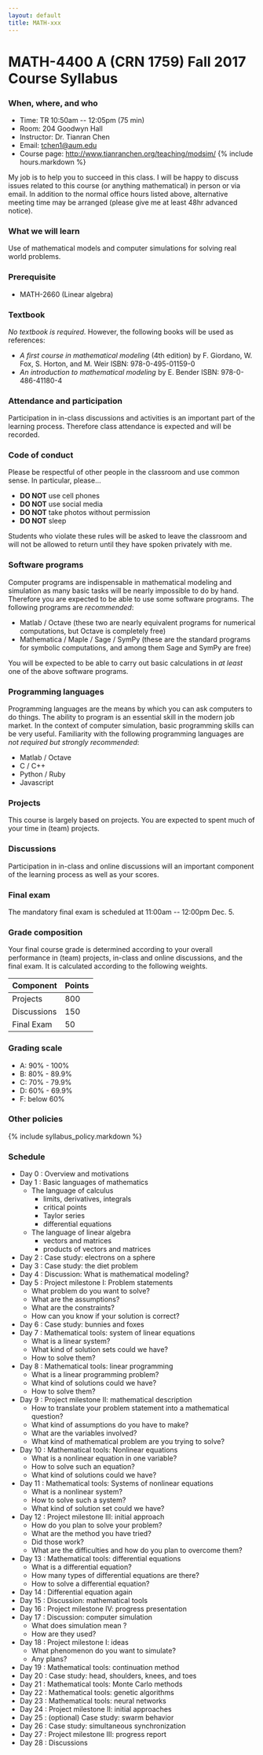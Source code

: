 ```yaml
---
layout: default
title: MATH-xxx
---
```


# MATH-4400 A (CRN 1759) Fall 2017 Course Syllabus

### When, where, and who

* Time: TR 10:50am -- 12:05pm (75 min)
* Room: 204 Goodwyn Hall
* Instructor: Dr. Tianran Chen
* Email: <tchen1@aum.edu>
* Course page: <http://www.tianranchen.org/teaching/modsim/>
{% include hours.markdown %}

My job is to help you to succeed in this class.
I will be happy to discuss issues related to this course
(or anything mathematical) in person or via email.
In addition to the normal office hours listed above,
alternative meeting time may be arranged
(please give me at least 48hr advanced notice).

### What we will learn

Use of mathematical models and computer simulations for solving real world problems.

### Prerequisite

* MATH-2660 (Linear algebra)

### Textbook

_No textbook is required._ However, the following books will be used as references:

- _A first course in mathematical modeling_ (4th edition)
  by F. Giordano, W. Fox, S. Horton, and M. Weir
  ISBN: 978-0-495-01159-0
- _An introduction to mathematical modeling_
  by E. Bender
  ISBN: 978-0-486-41180-4

### Attendance and participation

Participation in in-class discussions and activities is an important part
of the learning process.
Therefore class attendance is expected and will be recorded.

### Code of conduct

Please be respectful of other people in the classroom and use common sense.
In particular, please...

* __DO NOT__ use cell phones
* __DO NOT__ use social media
* __DO NOT__ take photos without permission
* __DO NOT__ sleep

Students who violate these rules will be asked to leave the classroom
and will not be allowed to return until they have spoken privately with me.

### Software programs

Computer programs are indispensable in mathematical modeling and simulation
as many basic tasks will be nearly impossible to do by hand.
Therefore you are expected to be able to use some software programs.
The following programs are _recommended_:

- Matlab / Octave
  (these two are nearly equivalent programs for numerical computations,
  but Octave is completely free)
- Mathematica / Maple / Sage / SymPy
  (these are the standard programs for symbolic computations, and among them
  Sage and SymPy are free)

You will be expected to be able to carry out basic calculations in
_at least_ one of the above software programs.

### Programming languages

Programming languages are the means by which you can ask computers to do things.
The ability to program is an essential skill in the modern job market.
In the context of computer simulation, basic programming skills can be very useful.
Familiarity with the following programming languages are
_not required but strongly recommended_:

- Matlab / Octave
- C / C++
- Python / Ruby
- Javascript

### Projects
This course is largely based on projects.
You are expected to spent much of your time in (team) projects.

### Discussions
Participation in in-class and online discussions will an important component
of the learning process as well as your scores.

### Final exam
The mandatory final exam is scheduled at 11:00am -- 12:00pm Dec. 5.

### Grade composition
Your final course grade is determined according to your overall performance in
(team) projects, in-class and online discussions, and the final exam.
It is calculated according to the following weights.

| Component        | Points |
|------------------|--------|
| Projects         |  800   |
| Discussions      |  150   |
| Final Exam       |   50   |

### Grading scale

* A: 90% - 100%
* B: 80% - 89.9%
* C: 70% - 79.9%
* D: 60% - 69.9%
* F: below 60%

### Other policies

{% include syllabus_policy.markdown %}

### Schedule

* Day 0 : Overview and motivations
* Day 1 : Basic languages of mathematics
    - The language of calculus
        * limits, derivatives, integrals
        * critical points
        * Taylor series
        * differential equations
    - The language of linear algebra
        * vectors and matrices
        * products of vectors and matrices
* Day 2 : Case study: electrons on a sphere
* Day 3 : Case study: the diet problem
* Day 4 : Discussion: What is mathematical modeling?
* Day 5 : Project milestone I: Problem statements
    - What problem do you want to solve?
    - What are the assumptions?
    - What are the constraints?
    - How can you know if your solution is correct?
* Day 6 : Case study: bunnies and foxes
* Day 7  : Mathematical tools: system of linear equations
    - What is a linear system?
    - What kind of solution sets could we have?
    - How to solve them?
* Day 8  : Mathematical tools: linear programming
    - What is a linear programming problem?
    - What kind of solutions could we have?
    - How to solve them?
* Day 9  : Project milestone II: mathematical description
    - How to translate your problem statement into a mathematical question?
    - What kind of assumptions do you have to make?
    - What are the variables involved?
    - What kind of mathematical problem are you trying to solve?
* Day 10 : Mathematical tools: Nonlinear equations
    - What is a nonlinear equation in one variable?
    - How to solve such an equation?
    - What kind of solutions could we have?
* Day 11 : Mathematical tools: Systems of nonlinear equations
    - What is a nonlinear system?
    - How to solve such a system?
    - What kind of solution set could we have?
* Day 12 : Project milestone III: initial approach
    - How do you plan to solve your problem?
    - What are the method you have tried?
    - Did those work?
    - What are the difficulties and how do you plan to overcome them?
* Day 13 : Mathematical tools: differential equations
    - What is a differential equation?
    - How many types of differential equations are there?
    - How to solve a differential equation?
* Day 14 : Differential equation again
* Day 15 : Discussion: mathematical tools
* Day 16 : Project milestone IV: progress presentation
* Day 17 : Discussion: computer simulation
    - What does simulation mean ?
    - How are they used?
* Day 18 : Project milestone I: ideas
    - What phenomenon do you want to simulate?
    - Any plans?
* Day 19 : Mathematical tools: continuation method
* Day 20 : Case study: head, shoulders, knees, and toes
* Day 21 : Mathematical tools: Monte Carlo methods
* Day 22 : Mathematical tools: genetic algorithms
* Day 23 : Mathematical tools: neural networks
* Day 24 : Project milestone II: initial approaches
* Day 25 : (optional) Case study: swarm behavior
* Day 26 : Case study: simultaneous synchronization
* Day 27 : Project milestone III: progress report
* Day 28 : Discussions
